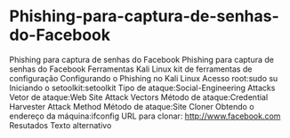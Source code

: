 # Phishing-para-captura-de-senhas-do-Facebook
Phishing para captura de senhas do Facebook
Phishing para captura de senhas do Facebook
Ferramentas
Kali Linux
kit de ferramentas de configuração
Configurando o Phishing no Kali Linux
Acesso root:sudo su
Iniciando o setoolkit:setoolkit
Tipo de ataque:Social-Engineering Attacks
Vetor de ataque:Web Site Attack Vectors
Método de ataque:Credential Harvester Attack Method 
Método de ataque:Site Cloner
Obtendo o endereço da máquina:ifconfig
URL para clonar: http://www.facebook.com
Resutados
Texto alternativo
